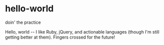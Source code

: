 # hello-world
doin' the practice

Hello, world -- I like Ruby, jQuery, and actionable languages 
(though I'm still getting better at them). Fingers crossed for 
the future!
